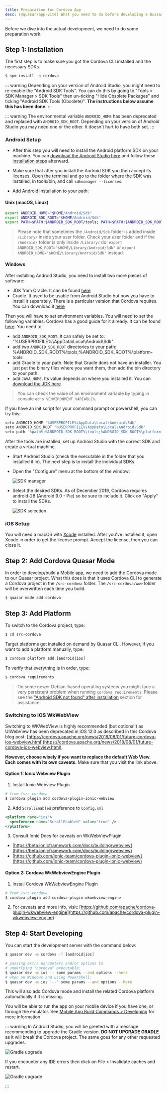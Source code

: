 ```yaml
---
title: Preparation for Cordova App
desc: (@quasar/app-vite) What you need to do before developing a Quasar hybrid mobile app with Cordova.
---
```

Before we dive into the actual development, we need to do some preparation work.

## Step 1: Installation

The first step is to make sure you got the Cordova CLI installed and the necessary SDKs.

```bash
$ npm install -g cordova
```

::: warning
Depending on your version of Android Studio, you might need to re-enable the "Android SDK Tools". You can do this by going
to "Tools > SDK Manager > SDK Tools" then un-ticking "Hide Obsolete Packages" and ticking "Android SDK Tools (Obsolete)".
**The instructions below assume this has been done.**
:::

::: warning
The environmental variable `ANDROID_HOME` has been deprecated and replaced with `ANDROID_SDK_ROOT`. Depending on your version of Android Studio you may need one or the other. It doesn't hurt to have both set.
:::

### Android Setup

* After this step you will need to install the Android platform SDK on your machine. You can [download the Android Studio here](https://developer.android.com/studio) and follow these [installation steps](https://developer.android.com/studio/install) afterward.

* Make sure that after you install the Android SDK you then accept its licenses. Open the terminal and go to the folder where the SDK was installed, in tools/bin, and call `sdkmanager --licenses`.

* Add Android installation to your path:

#### Unix (macOS, Linux)

```bash
export ANDROID_HOME="$HOME/Android/Sdk"
export ANDROID_SDK_ROOT="$HOME/Android/Sdk"
export PATH=$PATH:$ANDROID_SDK_ROOT/tools; PATH=$PATH:$ANDROID_SDK_ROOT/platform-tools
```

> Please note that sometimes the `/Android/Sdk` folder is added inside `/Library/` inside your user folder. Check your user folder and if the `/Android/` folder is only inside `/Library/` do: `export ANDROID_SDK_ROOT="$HOME/Library/Android/Sdk"` or `export ANDROID_HOME="$HOME/Library/Android/Sdk"` instead.

#### Windows

After installing Android Studio, you need to install two more pieces of software:
* JDK from Oracle. It can be found [here](https://www.oracle.com/java/technologies/downloads/#java8)
* Gradle. It used to be usable from Android Studio but now you have to install it separately. There is a particular version that Cordova requires. You can download it [here](https://gradle.org/next-steps/?version=4.10.3&format=all)

Then you will have to set environment variables. You will need to set the following variables. Cordova has a good guide for it already. It can be found [here](https://cordova.apache.org/docs/en/latest/guide/platforms/android/#setting-environment-variables). You need to:
* add `ANDROID_SDK_ROOT`. It can safely be set to: "%USERPROFILE%\AppData\Local\Android\Sdk"
* add two `ANDROID_SDK_ROOT` directories to your path: %ANDROID_SDK_ROOT%\tools;%ANDROID_SDK_ROOT%\platform-tools
* add Gradle to your path. Note that Gradle does not have an installer. You just put the binary files where you want them, then add the bin directory to your path.
* add `JAVA_HOME`. Its value depends on where you installed it. You can [download the JDK here](https://www.oracle.com/java/technologies/downloads/)

> You can check the value of an environment variable by typing in console `echo %ENVIRONMENT_VARIABLE%`.

If you have an init script for your command prompt or powershell, you can try this:
```bash
setx ANDROID_HOME "%USERPROFILE%\AppData\Local\Android\Sdk"
setx ANDROID_SDK_ROOT "%USERPROFILE%\AppData\Local\Android\Sdk"
setx path "%path%;%ANDROID_SDK_ROOT%\tools;%ANDROID_SDK_ROOT%\platform-tools;<gradle_path>\bin;"
```

After the tools are installed, set up Android Studio with the correct SDK and create a virtual machine.

* Start Android Studio (check the executable in the folder that you installed it in). The next step is to install the individual SDKs:

* Open the "Configure" menu at the bottom of the window:

  ![SDK manager](https://cdn.quasar.dev/img/Android-Studio-SDK-Menu.png "SDK manager")

* Select the desired SDKs. As of December 2019, Cordova requires android-28 (Android 9.0 - Pie) so be sure to include it. Click on "Apply" to install the SDKs.

  ![SDK selection](https://cdn.quasar.dev/img/Android-Studio-SDK-selection.png "SDK selection")

### iOS Setup

You will need a macOS with [Xcode](https://developer.apple.com/xcode/) installed. After you've installed it, open Xcode in order to get the license prompt. Accept the license, then you can close it.

## Step 2: Add Cordova Quasar Mode

In order to develop/build a Mobile app, we need to add the Cordova mode to our Quasar project. What this does is that it uses Cordova CLI to generate a Cordova project in the `/src-cordova` folder. The `/src-cordova/www` folder will be overwritten each time you build.

```bash
$ quasar mode add cordova
```

## Step 3: Add Platform
To switch to the Cordova project, type:

```bash
$ cd src-cordova
```

Target platforms get installed on demand by Quasar CLI. However, if you want to add a platform manually, type:

```bash
$ cordova platform add [android|ios]
```

To verify that everything is in order, type:

```bash
$ cordova requirements
```

> On some newer Debian-based operating systems you might face a very persistent problem when running `cordova requirements`. Please see the ["Android SDK not found" after installation](/quasar-cli-vite/developing-cordova-apps/troubleshooting-and-tips#Android-SDK-not-found-after-installation-of-the-SDK) section for assistance.

### Switching to iOS WkWebView

Switching to WKWebView is highly recommended (but optional!) as UIWebView has been deprecated in iOS 12.0 as described in this Cordova blog post: [https://cordova.apache.org/news/2018/08/01/future-cordova-ios-webview.html](https://cordova.apache.org/news/2018/08/01/future-cordova-ios-webview.html).

**However, choose wisely if you want to replace the default Web View. Each comes with its own caveats.** Make sure that you visit the link above.

#### Option 1: Ionic Webview Plugin

1. Install Ionic Webview Plugin

```bash
# from /src-cordova
$ cordova plugin add cordova-plugin-ionic-webview
```

2. Add `ScrollEnabled` preference to `Config.xml`

```xml
<platform name="ios">
  <preference name="ScrollEnabled" value="true" />
</platform>
```

3. Consult Ionic Docs for caveats on WkWebViewPlugin
  * [https://beta.ionicframework.com/docs/building/webview](https://beta.ionicframework.com/docs/building/webview)
  * [https://github.com/ionic-team/cordova-plugin-ionic-webview](https://github.com/ionic-team/cordova-plugin-ionic-webview)

#### Option 2: Cordova WkWebviewEngine Plugin

1. Install Cordova WkWebviewEngine Plugin

```bash
# from /src-cordova
$ cordova plugin add cordova-plugin-wkwebview-engine
```

2. For caveats and more info, visit: [https://github.com/apache/cordova-plugin-wkwebview-engine](https://github.com/apache/cordova-plugin-wkwebview-engine)

## Step 4: Start Developing

You can start the development server with the command below:

```bash
$ quasar dev -m cordova -T [android|ios]

# passing extra parameters and/or options to
# underlying "cordova" executable:
$ quasar dev -m ios -- some params --and options --here
# when on Windows and using PowerShell:
$ quasar dev -m ios '--' some params --and options --here
```

This will also add Cordova mode and install the related Cordova platform automatically if it is missing.

You will be able to run the app on your mobile device if you have one, or through the emulator. See [Mobile App Build Commands > Developing](https://quasar.dev/quasar-cli-vite/developing-cordova-apps/build-commands#developing) for more information.

::: warning
In Android Studio, you will be greeted with a message recommending to upgrade the Gradle version. **DO NOT UPGRADE GRADLE** as it will break the Cordova project. The same goes for any other requested upgrades.

<img src="https://cdn.quasar.dev/img/gradle-upgrade-notice.png" alt="Gradle upgrade" class="q-my-md rounded-borders" style="max-width: 350px">

If you encounter any IDE errors then click on File > Invalidate caches and restart.

<img src="https://cdn.quasar.dev/img/gradle-invalidate-cache.png" alt="Gradle upgrade" class="q-mt-md rounded-borders" style="max-width: 350px">

:::
